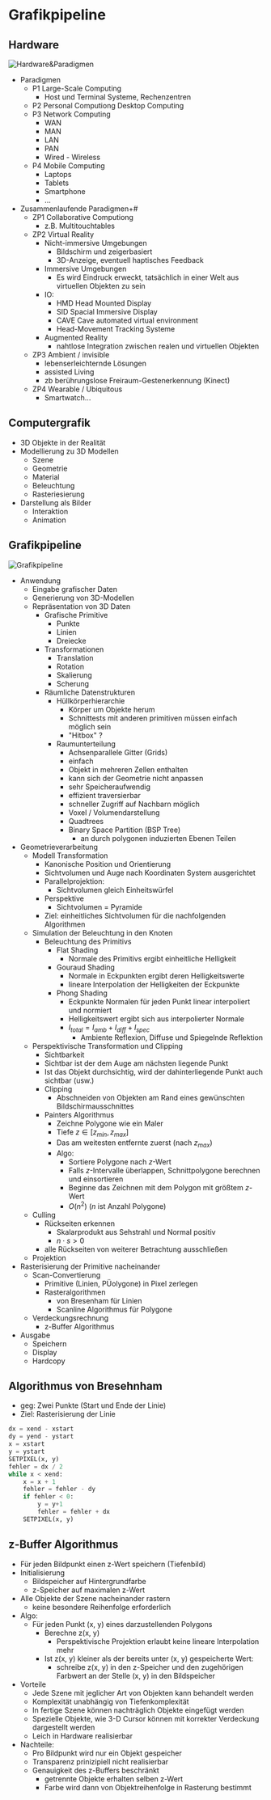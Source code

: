 # Grafikpipeline

## Hardware
![Hardware&Paradigmen](Bilder_06_Grafikpipeline/Auswahl_009.png)

- Paradigmen
  - P1 Large-Scale Computing
    - Host und Terminal Systeme, Rechenzentren
  - P2 Personal Computiong Desktop Computing
  - P3 Network Computing
    - WAN
    - MAN
    - LAN
    - PAN
    - Wired - Wireless
  - P4 Mobile Computing
    - Laptops
    - Tablets 
    - Smartphone
    - ...
- Zusammenlaufende Paradigmen+#
  - ZP1 Collaborative Computiong
    - z.B. Multitouchtables
  - ZP2 Virtual Reality
    - Nicht-immersive Umgebungen
      - Bildschirm und zeigerbasiert
      - 3D-Anzeige, eventuell haptisches Feedback
    - Immersive Umgebungen
      - Es wird Eindruck erweckt, tatsächlich in einer Welt aus virtuellen Objekten zu sein
    - IO:
      - HMD Head Mounted Display
      - SID Spacial Immersive Display
      - CAVE Cave automated virtual environment
      - Head-Movement Tracking Systeme
    - Augmented Reality
      - nahtlose Integration zwischen realen und virtuellen Objekten
  - ZP3 Ambient / invisible
    - lebenserleichternde Lösungen
    - assisted Living
    - zb berührungslose Freiraum-Gestenerkennung (Kinect)
  - ZP4 Wearable / Ubiquitous
    - Smartwatch...

## Computergrafik
- 3D Objekte in der Realität
- Modellierung zu 3D Modellen
  - Szene
  - Geometrie
  - Material
  - Beleuchtung
  - Rasteriesierung
- Darstellung als Bilder
  - Interaktion
  - Animation

## Grafikpipeline
![Grafikpipeline](Bilder_06_Grafikpipeline/Auswahl_010.png) 
- Anwendung
  - Eingabe grafischer Daten
  - Generierung von 3D-Modellen
  - Repräsentation von 3D Daten
    - Grafische Primitive
      - Punkte
      - Linien
      - Dreiecke
    - Transformationen
      - Translation
      - Rotation
      - Skalierung
      - Scherung
    - Räumliche Datenstrukturen
      - Hüllkörperhierarchie
        - Körper um Objekte herum
        - Schnittests mit anderen primitiven müssen einfach möglich sein
        - "Hitbox" ?
      - Raumunterteilung
        - Achsenparallele Gitter (Grids)
        - einfach
        - Objekt in mehreren Zellen enthalten
        - kann sich der Geometrie nicht anpassen
        - sehr Speicheraufwendig
        - effizient traversierbar
        - schneller Zugriff auf Nachbarn möglich
        - Voxel / Volumendarstellung
        - Quadtrees
        - Binary Space Partition (BSP Tree)
          - an durch polygonen induzierten Ebenen Teilen
- Geometrieverarbeitung
  - Modell Transformation
    - Kanonische Position und Orientierung
    - Sichtvolumen und Auge nach Koordinaten System ausgerichtet
    - Parallelprojektion:
      - Sichtvolumen gleich Einheitswürfel
    - Perspektive
      - Sichtvolumen = Pyramide
    - Ziel: einheitliches Sichtvolumen für die nachfolgenden Algorithmen
  - Simulation der Beleuchtung in den Knoten
    - Beleuchtung des Primitivs
      - Flat Shading
        - Normale des Primitivs ergibt einheitliche Helligkeit
      - Gouraud Shading
        - Normale in Eckpunkten ergibt deren Helligkeitswerte
        - lineare Interpolation der Helligkeiten der Eckpunkte
      - Phong Shading
        - Eckpunkte Normalen für jeden Punkt linear interpoliert und normiert
        - Helligkeitswert ergibt sich aus interpolierter Normale
        - $I_{total} = I_{amb} + I_{diff} + I_{spec}$
          - Ambiente Reflexion, Diffuse und Spiegelnde Reflektion
  - Perspektivische Transformation und Clipping
    - Sichtbarkeit
    - Sichtbar ist der dem Auge am nächsten liegende Punkt
    - Ist das Objekt durchsichtig, wird der dahinterliegende Punkt auch sichtbar (usw.)
    - Clipping
      - Abschneiden von Objekten am Rand eines gewünschten Bildschirmausschnittes
    - Painters Algorithmus
      - Zeichne Polygone wie ein Maler
      - Tiefe $z \in [z_{min}, z_{max}]$
      - Das am weitesten entfernte zuerst (nach $z_{max}$)
      - Algo:
        - Sortiere Polygone nach $z$-Wert
        - Falls $z$-Intervalle überlappen, Schnittpolygone berechnen und einsortieren
        - Beginne das Zeichnen mit dem Polygon mit größtem $z$-Wert
        - $O(n^2)$ ($n$ ist Anzahl Polygone)
  - Culling
    - Rückseiten erkennen
      - Skalarprodukt aus Sehstrahl und Normal positiv
      - $n \cdot s > 0$
    - alle Rückseiten von weiterer Betrachtung ausschließen
  - Projektion
- Rasterisierung der Primitive nacheinander
  - Scan-Convertierung
    - Primitive (Linien, PÜolygone) in Pixel zerlegen
    - Rasteralgorithmen
      - von Bresenham für Linien
      - Scanline Algorithmus für Polygone
  - Verdeckungsrechnung
    - z-Buffer Algorithmus
- Ausgabe
  - Speichern
  - Display
  - Hardcopy


## Algorithmus von Bresehnham
- geg: Zwei Punkte (Start und Ende der Linie)
- Ziel: Rasterisierung der Linie
```python
dx = xend - xstart
dy = yend - ystart
x = xstart
y = ystart
SETPIXEL(x, y)
fehler = dx / 2
while x < xend:
    x = x + 1
    fehler = fehler - dy
    if fehler < 0:
        y = y+1
        fehler = fehler + dx
    SETPIXEL(x, y)
```

## z-Buffer Algorithmus
- Für jeden Bildpunkt einen z-Wert speichern (Tiefenbild)
- Initialisierung
  - Bildspeicher auf Hintergrundfarbe
  - z-Speicher auf maximalen z-Wert
- Alle Objekte der Szene nacheinander rastern
  - keine besondere Reihenfolge erforderlich
- Algo:
  - Für jeden Punkt (x, y) eines darzustellenden Polygons
    - Berechne z(x, y)
      - Perspektivische Projektion erlaubt keine lineare Interpolation mehr
    - Ist z(x, y) kleiner als der bereits unter (x, y) gespeicherte Wert:
      - schreibe z(x, y) in den z-Speicher und den zugehörigen Farbwert an der Stelle (x, y) in den Bildspeicher
- Vorteile
  - Jede Szene mit jeglicher Art von Objekten kann behandelt werden
  - Komplexität unabhängig von Tiefenkomplexität
  - In fertige Szene können nachträglich Objekte eingefügt werden
  - Spezielle Objekte, wie 3-D Cursor können mit korrekter Verdeckung dargestellt werden
  - Leich in Hardware realisierbar
- Nachteile:
  - Pro Bildpunkt wird nur ein Objekt gespeicher
  - Transparenz prinizipiell nicht realisierbar
  - Genauigkeit des z-Buffers beschränkt
    - getrennte Objekte erhalten selben z-Wert
    - Farbe wird dann von Objektreihenfolge in Rasterung bestimmt































